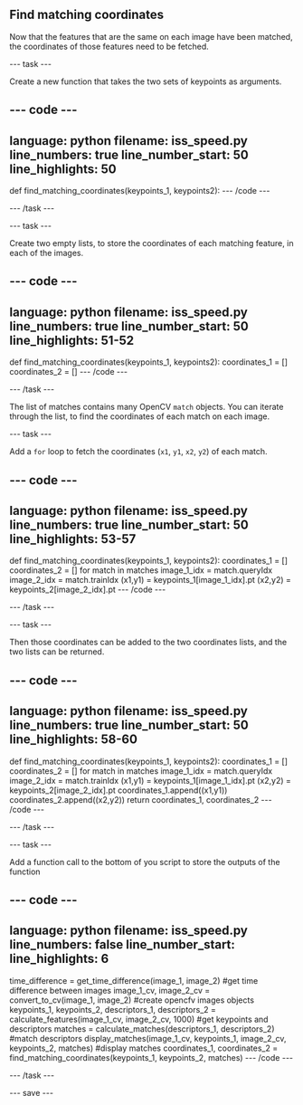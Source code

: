 ## Find matching coordinates

Now that the features that are the same on each image have been matched, the coordinates of those features need to be fetched.

--- task ---

Create a new function that takes the two sets of keypoints as arguments.

--- code ---
---
language: python
filename: iss_speed.py
line_numbers: true
line_number_start: 50
line_highlights: 50
---
def find_matching_coordinates(keypoints_1, keypoints2):
--- /code ---

--- /task ---

--- task ---

Create two empty lists, to store the coordinates of each matching feature, in each of the images.

--- code ---
---
language: python
filename: iss_speed.py
line_numbers: true
line_number_start: 50
line_highlights: 51-52
---
def find_matching_coordinates(keypoints_1, keypoints2):
    coordinates_1 = []
    coordinates_2 = []
--- /code ---

--- /task ---

The list of matches contains many OpenCV `match` objects. You can iterate through the list, to find the coordinates of each match on each image.

--- task ---

Add a `for` loop to fetch the coordinates (`x1`, `y1`, `x2`, `y2`) of each match.

--- code ---
---
language: python
filename: iss_speed.py
line_numbers: true
line_number_start: 50
line_highlights: 53-57
---
def find_matching_coordinates(keypoints_1, keypoints2):
    coordinates_1 = []
    coordinates_2 = []
    for match in matches
        image_1_idx = match.queryIdx
        image_2_idx = match.trainIdx
        (x1,y1) = keypoints_1[image_1_idx].pt
        (x2,y2) = keypoints_2[image_2_idx].pt
--- /code ---

--- /task ---

--- task ---

Then those coordinates can be added to the two coordinates lists, and the two lists can be returned.

--- code ---
---
language: python
filename: iss_speed.py
line_numbers: true
line_number_start: 50
line_highlights: 58-60
---
def find_matching_coordinates(keypoints_1, keypoints2):
    coordinates_1 = []
    coordinates_2 = []
    for match in matches
        image_1_idx = match.queryIdx
        image_2_idx = match.trainIdx
        (x1,y1) = keypoints_1[image_1_idx].pt
        (x2,y2) = keypoints_2[image_2_idx].pt
        coordinates_1.append((x1,y1))
        coordinates_2.append((x2,y2))
    return coordinates_1, coordinates_2
--- /code ---

--- /task ---

--- task ---

Add a function call to the bottom of you script to store the outputs of the function

--- code ---
---
language: python
filename: iss_speed.py
line_numbers: false
line_number_start: 
line_highlights: 6
---
time_difference = get_time_difference(image_1, image_2) #get time difference between images
image_1_cv, image_2_cv = convert_to_cv(image_1, image_2) #create opencfv images objects
keypoints_1, keypoints_2, descriptors_1, descriptors_2 = calculate_features(image_1_cv, image_2_cv, 1000) #get keypoints and descriptors
matches = calculate_matches(descriptors_1, descriptors_2) #match descriptors
display_matches(image_1_cv, keypoints_1, image_2_cv, keypoints_2, matches) #display matches
coordinates_1, coordinates_2 = find_matching_coordinates(keypoints_1, keypoints_2, matches)
--- /code ---

--- /task ---

--- save ---